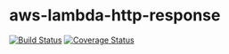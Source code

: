 # aws-lambda-http-response

[![Build Status](https://travis-ci.org/kelvinoenning/aws-lambda-http-response.svg?branch=master)](https://travis-ci.org/kelvinoenning/aws-lambda-http-response)
[![Coverage Status](https://coveralls.io/repos/github/kelvinoenning/aws-lambda-http-response/badge.svg?branch=master)](https://coveralls.io/github/kelvinoenning/aws-lambda-http-response?branch=master)